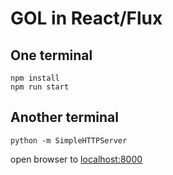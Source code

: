 GOL in React/Flux
=================

One terminal
------------

    npm install
    npm run start

Another terminal
----------------

    python -m SimpleHTTPServer

open browser to [localhost:8000](http://localhost:8000)
